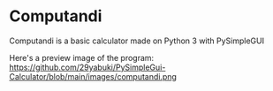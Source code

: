 # Computandi
Computandi is a basic calculator made on Python 3 with PySimpleGUI

Here's a preview image of the program:
https://github.com/29yabuki/PySimpleGui-Calculator/blob/main/images/computandi.png
